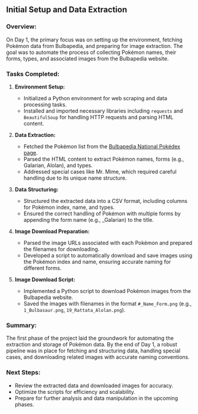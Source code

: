 ## Initial Setup and Data Extraction

### Overview:
On Day 1, the primary focus was on setting up the environment, fetching Pokémon data from Bulbapedia, and preparing for image extraction. The goal was to automate the process of collecting Pokémon names, their forms, types, and associated images from the Bulbapedia website.

### Tasks Completed:
1. **Environment Setup:**
   - Initialized a Python environment for web scraping and data processing tasks.
   - Installed and imported necessary libraries including `requests` and `BeautifulSoup` for handling HTTP requests and parsing HTML content.

2. **Data Extraction:**
   - Fetched the Pokémon list from the [Bulbapedia National Pokédex page](https://bulbapedia.bulbagarden.net/wiki/List_of_Pok%C3%A9mon_by_National_Pok%C3%A9dex_number).
   - Parsed the HTML content to extract Pokémon names, forms (e.g., Galarian, Alolan), and types.
   - Addressed special cases like Mr. Mime, which required careful handling due to its unique name structure.

3. **Data Structuring:**
   - Structured the extracted data into a CSV format, including columns for Pokémon index, name, and types.
   - Ensured the correct handling of Pokémon with multiple forms by appending the form name (e.g., _Galarian) to the title.

4. **Image Download Preparation:**
   - Parsed the image URLs associated with each Pokémon and prepared the filenames for downloading.
   - Developed a script to automatically download and save images using the Pokémon index and name, ensuring accurate naming for different forms.

5. **Image Download Script:**
   - Implemented a Python script to download Pokémon images from the Bulbapedia website.
   - Saved the images with filenames in the format `#_Name_Form.png` (e.g., `1_Bulbasaur.png`, `19_Rattata_Alolan.png`).

### Summary:
The first phase of the project laid the groundwork for automating the extraction and storage of Pokémon data. By the end of Day 1, a robust pipeline was in place for fetching and structuring data, handling special cases, and downloading related images with accurate naming conventions.

### Next Steps:
- Review the extracted data and downloaded images for accuracy.
- Optimize the scripts for efficiency and scalability.
- Prepare for further analysis and data manipulation in the upcoming phases.
